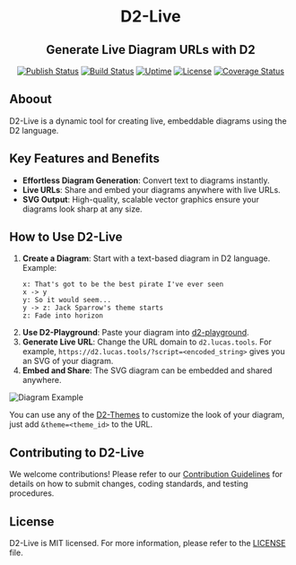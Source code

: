 <div align="center">
<h1>D2-Live</h1>
<h2>Generate Live Diagram URLs with D2</h2>

[![Publish Status](https://github.com/Watt3r/d2-live/actions/workflows/docker-publish.yml/badge.svg)](https://github.com/Watt3r/d2-live/actions/workflows/docker-publish.yml)
[![Build Status](https://github.com/Watt3r/d2-live/actions/workflows/build.yml/badge.svg)](https://github.com/Watt3r/d2-live/actions/workflows/build.yml)
[![Uptime](https://argus.lucas.tools/api/badge/2/uptime/240)](https://argus.lucas.tools/)
[![License](https://img.shields.io/badge/License-MIT-orange.svg)](https://github.com/Watt3r/d2-live/blob/master/LICENSE)
[![Coverage Status](https://coveralls.io/repos/github/Watt3r/d2-live/badge.svg?branch=master)](https://coveralls.io/github/Watt3r/d2-live?branch=master)
</div>

## Aboout
D2-Live is a dynamic tool for creating live, embeddable diagrams using the D2 language.

## Key Features and Benefits
- **Effortless Diagram Generation**: Convert text to diagrams instantly.
- **Live URLs**: Share and embed your diagrams anywhere with live URLs.
- **SVG Output**: High-quality, scalable vector graphics ensure your diagrams look sharp at any size.

## How to Use D2-Live
1. **Create a Diagram**: Start with a text-based diagram in D2 language. Example:
   ```
   x: That's got to be the best pirate I've ever seen
   x -> y
   y: So it would seem...
   y -> z: Jack Sparrow's theme starts
   z: Fade into horizon
   ```
2. **Use D2-Playground**: Paste your diagram into [d2-playground](https://play.d2lang.com/).
3. **Generate Live URL**: Change the URL domain to `d2.lucas.tools`. For example, `https://d2.lucas.tools/?script=<encoded_string>` gives you an SVG of your diagram.
4. **Embed and Share**: The SVG diagram can be embedded and shared anywhere.

![Diagram Example](https://d2.lucas.tools/?script=FMwxDsIwDAXQPaf4Wyd6gAyMSLCWC7jUIhE0rmzTNjk9yvykd0Y8E_lgeIvDBTPDE2Nmc2xZyRn3YWfwzgpjLuHE5YoaasQkyI5Dft-l0zqOY6hdW8SDXh9MG6nKMVg_V4Y5qVtoETdaGLm4IInmJiX8AwAA__8%3D&)

You can use any of the [D2-Themes](https://d2lang.com/tour/themes) to customize the look of your diagram, just add `&theme=<theme_id>` to the URL.

## Contributing to D2-Live
We welcome contributions! Please refer to our [Contribution Guidelines](https://github.com/Watt3r/d2-live/CONTRIBUTING.md) for details on how to submit changes, coding standards, and testing procedures.

## License
D2-Live is MIT licensed. For more information, please refer to the [LICENSE](https://github.com/Watt3r/d2-live/blob/master/LICENSE) file.
